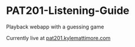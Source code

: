 PAT201-Listening-Guide
======================

Playback webapp with a guessing game

Currently live at [pat201.kylemattimore.com](http://pat201.kylemattimore.com)
